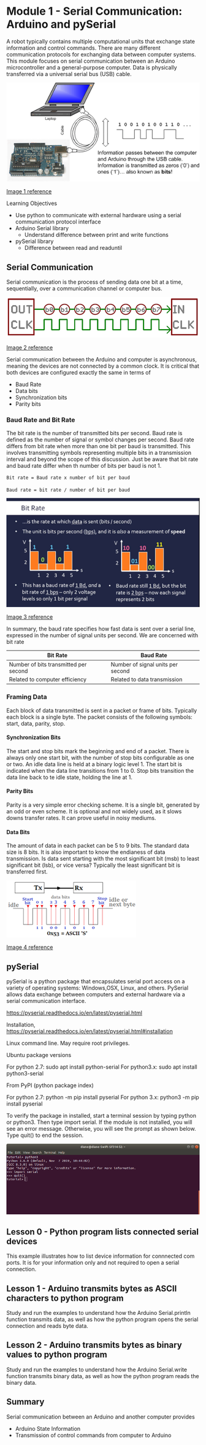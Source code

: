 # Module 1 - Serial Communication: Arduino and pySerial

A robot typically contains multiple computational units that exchange state information and control commands. There are many different communication protocols for exchanging data between computer systems. This module focuses on serial communication between an Arduino microcontroller and a general-purpose computer. Data is physically transferred via a universal serial bus (USB) cable.


![Arduino Laptop USB](./images/serialdata.gif "Arduino USB connection to Laptop")

[Image 1 reference][1]

[1]: https://www.ladyada.net/images/arduino/serialdata.gif





Learning Objectives
- Use python to communicate with external hardware using a serial communication protocol interface
- Arduino Serial library
   - Understand difference between print and write functions
- pySerial library
   - Difference between read and readuntil 




## Serial Communication

Serial communication is the process of sending data one bit at a time, sequentially, over a communication channel or computer bus.

![Serial Example Transmitting One Bit Each Clock Pulse](./images/50e1ccf1ce395f962b000000.png "Serial Example Transmitting One Bit Each Clock Pulse")

[Image 2 reference][2]

[2]: https://cdn.sparkfun.com/r/700-700/assets/e/5/4/2/a/50e1ccf1ce395f962b000000.png


Serial communication between the Arduino and computer is asynchronous, meaning the devices are not connected by a common clock. It is critical that both devices are configured exactly the same in terms of
- Baud Rate
- Data bits
- Synchronization bits
- Parity bits


### Baud Rate and Bit Rate

The bit rate is the number of transmitted bits per second. Baud rate is defined as the number of signal or symbol changes per second. Baud rate differs from bit rate when more than one bit per baud is transmitted. This involves transmitting symbols representing multiple bits in a transmission interval and beyond the scope of this discussion. Just be aware that bit rate and baud rate differ when th number of bits per baud is not 1.

```
Bit rate = Baud rate x number of bit per baud

Baud rate = bit rate / number of bit per baud
```


![Bit rate versus baud rate](./images/bitversusbaud.jpg "Bit rate versus baud rate")

[Image 3 reference][3]

[3]: https://i.ytimg.com/vi/8wm0QlbW9cQ/maxresdefault.jpg 


In summary, the baud rate specifies how fast data is sent over a serial line, expressed in the number of signal units per second. We are concerned with bit rate

| Bit Rate | Baud Rate |
| --- | --- |
| Number of bits transmitted per second | Number of signal units per second |
| Related to computer efficiency | Related to data transmission |


### Framing Data

Each block of data transmitted is sent in a packet or frame of bits. Typically each block is a single byte. The packet consists of the following symbols: start, data, parity, stop.

#### Synchronization Bits

The start and stop bits mark the beginning and end of a packet. There is always only one start bit, with the number of stop bits configurable as one or two. An idle data line is held at a binary logic level 1. The start bit is indicated when the data line transitions from 1 to 0. Stop bits transition the data line back to te idle state, holding the line at 1.

#### Parity Bits

Parity is a very simple error checking scheme. It is a single bit, generated by an odd or even scheme. It is optional and not widely used, as it slows downs transfer rates. It can prove useful in noisy mediums.


#### Data Bits

The amount of data in each packet can be 5 to 9 bits. The standard data size is 8 bits. It is also important to know the endianess of data transmission. Is data sent starting with the most significant bit (msb) to least significant bit (lsb), or vice versa? Typically the least significant bit is transferred first.


![Transmission Packet](./images/start_stop_data_bits.png "Serial Transmission Packet Example")

[Image 4 reference][4]

[4]: https://circuitdigest.com/sites/default/files/inlineimages/u1/Synchronous-Serial-Communication.png



## pySerial

pySerial is a python package that encapsulates serial port access on a variety of operating systems: Windows,OSX, Linux, and others. PySerial allows data exchange between computers and external hardware via a serial communication interface.

https://pyserial.readthedocs.io/en/latest/pyserial.html


Installation, https://pyserial.readthedocs.io/en/latest/pyserial.html#installation

Linux command line. May require root privileges.

Ubuntu package versions

For python 2.7: sudo apt install python-serial
For python3.x: sudo apt install python3-serial


From PyPI (python package index)

For python 2.7:   python -m pip install pyserial
For python 3.x:   python3 -m pip install pyserial


To verify the package in installed, start a terminal session by typing python or python3. Then type import serial. If the module is not installed, you will see an error message. Otherwise, you will see the prompt as shown below.  Type quit() to end the session.

![Test Import Serial](./images/test_import_serial.png "Test import serial")


## Lesson 0 - Python program lists connected serial devices

This example illustrates how to list device information for connnected com ports. It is for your information only and not required to open a serial connection.


## Lesson 1 - Arduino transmits bytes as ASCII characters to python program

Study and run the examples to understand how the Arduino Serial.println function transmits data, as well as how the python program opens the serial connection and reads byte data.


## Lesson 2 - Arduino transmits bytes as binary values to python program

Study and run the examples to understand how the Arduino Serial.write function transmits binary data, as well as how the python program reads the binary data.


## Summary

Serial communication between an Arduino and another computer provides 
- Arduino State Information
- Transmission of control commands from computer to Arduino


